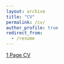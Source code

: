 ```yaml
---
layout: archive
title: "CV"
permalink: /cv/
author_profile: true
redirect_from:
  - /resume
---
```


[1 Page CV](http://myarmatov.github.io/files/CV_Muhammetmyrat_Yarmatov.pdf)

